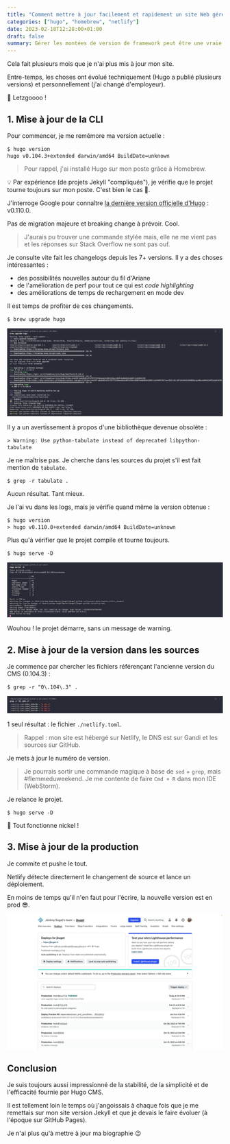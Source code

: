 ```yaml
---
title: "Comment mettre à jour facilement et rapidement un site Web géré avec Hugo CMS ?"
categories: ["hugo", "homebrew", "netlify"]
date: 2023-02-18T12:28:00+01:00
draft: false
summary: Gérer les montées de version de framework peut être une vraie galère. Mais pas avec Hugo !
---
```


Cela fait plusieurs mois que je n'ai plus mis à jour mon site.

Entre-temps, les choses ont évolué techniquement (Hugo a publié plusieurs versions) et personnellement (j'ai changé d'employeur).

🚀 Letzgoooo !

## 1. Mise à jour de la CLI

Pour commencer, je me remémore ma version actuelle :

```shell
$ hugo version
hugo v0.104.3+extended darwin/amd64 BuildDate=unknown
```

> Pour rappel, j'ai installé Hugo sur mon poste grâce à Homebrew.

💡 Par expérience (de projets Jekyll "compliqués"), je vérifie que le projet tourne toujours sur mon poste. C'est bien le cas 🙌.

J'interroge Google pour connaître [la dernière version officielle d'Hugo](https://github.com/gohugoio/hugo/releases) : v0.110.0.

Pas de migration majeure et breaking change à prévoir. Cool.

> J'aurais pu trouver une commande stylée mais, elle ne me vient pas et les réponses sur Stack Overflow ne sont pas ouf.

Je consulte vite fait les changelogs depuis les 7+ versions. Il y a des choses intéressantes :
- des possibilités nouvelles autour du fil d'Ariane
- de l'amélioration de perf pour tout ce qui est *code highlighting*
- des améliorations de temps de rechargement en mode dev

Il est temps de profiter de ces changements.

```shell
$ brew upgrade hugo
```
![Résultat de la commande `brew upgrade hugo`](brew_upgrade_hugo.png)

Il y a un avertissement à propos d'une bibliothèque devenue obsolète :

```shell
> Warning: Use python-tabulate instead of deprecated libpython-tabulate
```

Je ne maîtrise pas. Je cherche dans les sources du projet s'il est fait mention de `tabulate`.

```shell
$ grep -r tabulate .
```

Aucun résultat. Tant mieux.

Je l'ai vu dans les logs, mais je vérifie quand même la version obtenue :

```shell
$ hugo version
> hugo v0.110.0+extended darwin/amd64 BuildDate=unknown
```

Plus qu'à vérifier que le projet compile et tourne toujours.

```shell
$ hugo serve -D
```

![Résultat de la commande `hugo serve -D`](hugo_serve.png)

Wouhou ! le projet démarre, sans un message de warning.

## 2. Mise à jour de la version dans les sources

Je commence par chercher les fichiers référençant l'ancienne version du CMS (0.104.3) :

```shell
$ grep -r "0\.104\.3" .
```

![Résultat de la commande `grep -r`](grep_recursive_pattern_folder.png)

1 seul résultat : le fichier `./netlify.toml`.

> Rappel : mon site est hébergé sur Netlify, le DNS est sur Gandi et les sources sur GitHub.

Je mets à jour le numéro de version.

> Je pourrais sortir une commande magique à base de `sed` + `grep`, mais #flemmeduweekend. Je me contente de faire `Cmd + R` dans mon IDE (WebStorm).

Je relance le projet.

```shell
$ hugo serve -D
```

🎉 Tout fonctionne nickel !

## 3. Mise à jour de la production

Je commite et pushe le tout.

Netlify détecte directement le changement de source et lance un déploiement.

En moins de temps qu'il n'en faut pour l'écrire, la nouvelle version est en prod 😎.

![Interface de suivi des déploiments sur l'hébergeur Netlify](netlify_deploys.png)

## Conclusion

Je suis toujours aussi impressionné de la stabilité, de la simplicité et de l'efficacité fournie par Hugo CMS.

Il est tellement loin le temps où j'angoissais à chaque fois que je me remettais sur mon site version Jekyll et que je devais le faire évoluer (à l'époque sur GitHub Pages).

Je n'ai plus qu'à mettre à jour ma biographie 😉
